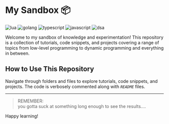 # My Sandbox 📦

![lua](https://img.shields.io/badge/Lua-navy)
![golang](https://img.shields.io/badge/Golang-blue)
![typescript](https://img.shields.io/badge/Typescript-navy)
![javascript](https://img.shields.io/badge/Javascript-yellow)
![dsa](https://img.shields.io/badge/🧰DSA-green)

Welcome to my sandbox of knowledge and experimentation! This repository is a collection of tutorials, code snippets, and projects covering a range of topics from low-level programming to dynamic programming and everything in between.

## How to Use This Repository

Navigate through folders and files to explore tutorials, code snippets, and projects. The code is verbosely commented along with <i>`README`</i> files.

---

> REMEMBER: <br/>
> you gotta suck at something long enough to see the results....

Happy learning!
